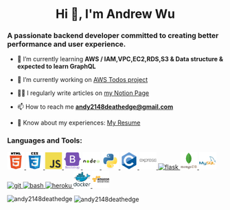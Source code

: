 <h1 align="center">Hi 🤟, I'm Andrew Wu</h1>
<h3 align="left">A passionate backend developer committed to creating better performance and user experience.</h3>

- 🌱 I’m currently learning **AWS / IAM,VPC,EC2,RDS,S3 & Data structure & expected to learn GraphQL**

- 🔭 I’m currently working on [AWS Todos project](http://54.244.68.189/)

- 👨‍💻 I regularly write articles on [my Notion Page](https://grateful-trunk-685.notion.site/Andrew-Wu-Page-f34ddbc231984641a9bf1a6ded4deaa9)

- 📫 How to reach me **andy2148deathedge@gmail.com**

- 📄 Know about my experiences: [My Resume](https://www.cakeresume.com/wu-yi)

<h3 align="left">Languages and Tools:</h3>
<p align="left"> 
  <!-- html5 -->
  <a href="https://www.w3.org/html/" target="_blank" rel="noreferrer"> 
    <img src="https://raw.githubusercontent.com/devicons/devicon/master/icons/html5/html5-original-wordmark.svg" alt="html5" width="40" height="40"/> 
  </a>

  <!-- CSS3 -->
  <a href="https://www.w3schools.com/css/" target="_blank" rel="noreferrer"> 
    <img src="https://raw.githubusercontent.com/devicons/devicon/master/icons/css3/css3-original-wordmark.svg" alt="css3" width="40" height="40"/>
  </a>

  <!-- JS -->
  <a href="https://developer.mozilla.org/en-US/docs/Web/JavaScript" target="_blank" rel="noreferrer">
   <img src="https://raw.githubusercontent.com/devicons/devicon/master/icons/javascript/javascript-original.svg" alt="javascript" width="40" height="40"/> 
  </a>

  <!-- bootstrap -->
  <a href="https://getbootstrap.com" target="_blank" rel="noreferrer">
   <img src="https://raw.githubusercontent.com/devicons/devicon/master/icons/bootstrap/bootstrap-plain-wordmark.svg" alt="bootstrap" width="40" height="40"/> 
  </a>

  <!-- Node.js -->
  <a href="https://nodejs.org" target="_blank" rel="noreferrer"> 
    <img src="https://raw.githubusercontent.com/devicons/devicon/master/icons/nodejs/nodejs-original-wordmark.svg" alt="nodejs" width="40" height="40"/> 
  </a> 

  <!-- python -->
  <a href="https://www.python.org" target="_blank" rel="noreferrer">
   <img src="https://raw.githubusercontent.com/devicons/devicon/master/icons/python/python-original.svg" alt="python" width="40" height="40"/> 
  </a>

  <!-- c -->
  <a href="https://www.cprogramming.com/" target="_blank" rel="noreferrer">
   <img src="https://raw.githubusercontent.com/devicons/devicon/master/icons/c/c-original.svg" alt="c" width="40" height="40"/> 
  </a>

  <!-- express.js -->
  <a href="https://expressjs.com" target="_blank" rel="noreferrer">
   <img src="https://raw.githubusercontent.com/devicons/devicon/master/icons/express/express-original-wordmark.svg" alt="express" width="40" height="40"/>
  </a>

  <!-- flask -->
  <a href="https://flask.palletsprojects.com/" target="_blank" rel="noreferrer">
   <img src="https://www.vectorlogo.zone/logos/pocoo_flask/pocoo_flask-icon.svg" alt="flask" width="40" height="40"/>
  </a>

  <!-- mongo DB -->
  <a href="https://www.mongodb.com/" target="_blank" rel="noreferrer"> 
    <img src="https://raw.githubusercontent.com/devicons/devicon/master/icons/mongodb/mongodb-original-wordmark.svg" alt="mongodb" width="40" height="40"/> 
  </a>

  <!-- MySQL -->
  <a href="https://www.mysql.com/" target="_blank" rel="noreferrer">
   <img src="https://raw.githubusercontent.com/devicons/devicon/master/icons/mysql/mysql-original-wordmark.svg" alt="mysql" width="40" height="40"/> 
  </a>

  <!-- git -->
  <a href="https://git-scm.com/" target="_blank" rel="noreferrer">
   <img src="https://www.vectorlogo.zone/logos/git-scm/git-scm-icon.svg" alt="git" width="40" height="40"/>
  </a>

  <!-- bash -->
  <a href="https://www.gnu.org/software/bash/" target="_blank" rel="noreferrer"> 
    <img src="https://www.vectorlogo.zone/logos/gnu_bash/gnu_bash-icon.svg" alt="bash" width="40" height="40"/> 
  </a>

  <!-- heroku -->
  <a href="https://heroku.com" target="_blank" rel="noreferrer">
   <img src="https://www.vectorlogo.zone/logos/heroku/heroku-icon.svg" alt="heroku" width="40" height="40"/>
  </a>

  <!-- docker -->
  <a href="https://www.docker.com/" target="_blank" rel="noreferrer">
   <img src="https://raw.githubusercontent.com/devicons/devicon/master/icons/docker/docker-original-wordmark.svg" alt="docker" width="40" height="40"/> 
  </a>

  <!-- AWS -->
  <a href="https://aws.amazon.com" target="_blank" rel="noreferrer">
    <img src="https://raw.githubusercontent.com/devicons/devicon/master/icons/amazonwebservices/amazonwebservices-original-wordmark.svg" alt="aws" width="40" height="40"/> 
  </a> 
</p>

<p><img align="left" src="https://github-readme-stats.vercel.app/api/top-langs?username=andy2148deathedge&show_icons=true&locale=en&layout=compact" alt="andy2148deathedge" /></p>

<p>&nbsp;<img align="center" src="https://github-readme-stats.vercel.app/api?username=andy2148deathedge&show_icons=true&locale=en" alt="andy2148deathedge" /></p>
